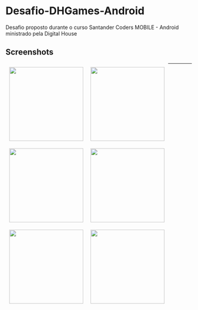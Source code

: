 # Desafio-DHGames-Android

Desafio proposto durante o curso Santander Coders MOBILE - Android ministrado pela Digital House

## Screenshots

<img src="https://i.imgur.com/oIEviDm.jpg" align="left"
width="200" hspace="10" vspace="10">

<img src="https://i.imgur.com/R53CIcE.jpg" align="left"
width="200" hspace="10" vspace="10">

<img src="https://i.imgur.com/lhLecKw.jpg" align="left"
width="200" hspace="10" vspace="10">
<hr>
<img src="https://i.imgur.com/ClUyZBN.jpg" align="left"
width="200" hspace="10" vspace="10">

<img src="https://i.imgur.com/s5d6mUJ.jpg" align="left"
width="200" hspace="10" vspace="10">

<img src="https://i.imgur.com/S166QQN.jpg" align="left"
width="200" hspace="10" vspace="10">

